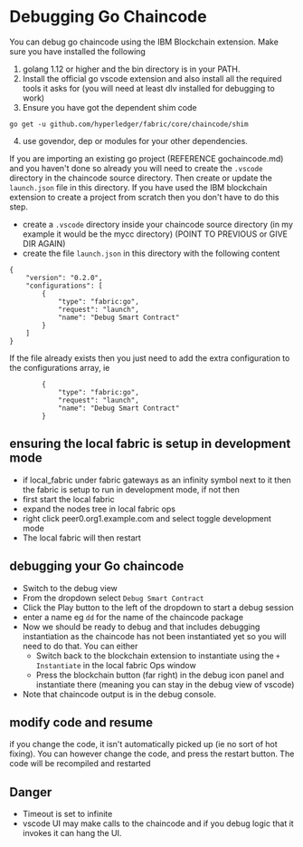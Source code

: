 # Debugging Go Chaincode

You can debug go chaincode using the IBM Blockchain extension. Make sure you have installed the following
1. golang 1.12 or higher and the bin directory is in your PATH.
2. Install the official go vscode extension and also install all the required tools it asks for (you will need at least dlv installed for debugging to work)
3. Ensure you have got the dependent shim code
```
go get -u github.com/hyperledger/fabric/core/chaincode/shim
```
4. use govendor, dep or modules for your other dependencies.

If you are importing an existing go project (REFERENCE gochaincode.md) and you haven't done so already you will need to create the `.vscode` directory in the chaincode source directory. Then create or update the `launch.json` file in this directory. If you have used the IBM blockchain extension to create a project from scratch then you don't have to do this step.

- create a `.vscode` directory inside your chaincode source directory (in my example it would be the mycc directory) (POINT TO PREVIOUS or GIVE DIR AGAIN)
- create the file `launch.json` in this directory with the following content
```
{
    "version": "0.2.0",
    "configurations": [
        {
            "type": "fabric:go",
            "request": "launch",
            "name": "Debug Smart Contract"
        }
    ]
}
```
If the file already exists then you just need to add the extra configuration to the configurations array, ie 
```
        {
            "type": "fabric:go",
            "request": "launch",
            "name": "Debug Smart Contract"
        }
```

## ensuring the local fabric is setup in development mode
- if local_fabric under fabric gateways as an infinity symbol next to it then the fabric is setup to run in development mode, if not then
- first start the local fabric
- expand the nodes tree in local fabric ops
- right click peer0.org1.example.com and select toggle development mode
- The local fabric will then restart

## debugging your Go chaincode
- Switch to the debug view
- From the dropdown select `Debug Smart Contract`
- Click the Play button to the left of the dropdown to start a debug session
- enter a name eg `dd` for the name of the chaincode package
- Now we should be ready to debug and that includes debugging instantiation as the chaincode has not been instantiated yet so you will need to do that. You can either
  - Switch back to the blockchain extension to instantiate using the `+ Instantiate` in the local fabric Ops window 
  - Press the blockchain button (far right) in the debug icon panel and instantiate there (meaning you can stay in the debug view of vscode)
- Note that chaincode output is in the debug console.

## modify code and resume
if you change the code, it isn't automatically picked up (ie no sort of hot fixing). You can however change the code, and press the restart button. The code will be recompiled and restarted

## Danger
- Timeout is set to infinite
- vscode UI may make calls to the chaincode and if you debug logic that it invokes it can hang the UI.





